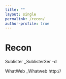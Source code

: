 ```yaml
---
title: ""
layout: single
permalink: /recon/
author-profile: true
---
```


# Recon

Sublister
_Sublister3er -d <domain>

WhatWeb
_Whatweb http://<domain>
